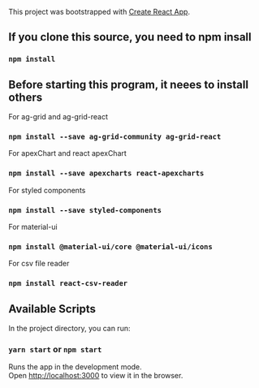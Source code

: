 This project was bootstrapped with [Create React App](https://github.com/facebook/create-react-app).

## If you clone this source, you need to npm insall 
### `npm install`

## Before starting this program, it neees to install others

For ag-grid and ag-grid-react
### `npm install --save ag-grid-community ag-grid-react`

For apexChart and react apexChart
### `npm install --save apexcharts react-apexcharts`

For styled components
### `npm install --save styled-components`

For material-ui
### `npm install @material-ui/core @material-ui/icons`

For csv file reader
### `npm install react-csv-reader`

## Available Scripts

In the project directory, you can run:

### `yarn start` or `npm start`

Runs the app in the development mode.<br />
Open [http://localhost:3000](http://localhost:3000) to view it in the browser.

